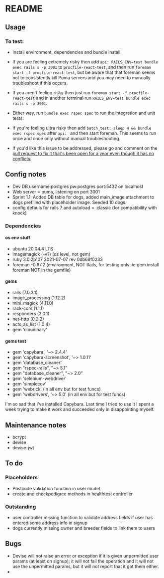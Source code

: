 # README

## Usage
### To test:
* Install environment, dependencies and bundle install.
* If you are feeling extremely risky then add ``api: RAILS_ENV=test bundle exec rails s -p 3001`` to ``procfile-react-test``, and then run ``foreman start -f procfile-react-test``, but be aware that that foreman seems not to consistently kill Puma servers and you may need to manually troubleshoot if this occurs.
* If you aren't feeling risky then just run ``foreman start -f procfile-react-test`` and in another terminal run ``RAILS_ENV=test bundle exec rails s -p 3001``.
* Either way, run ``bundle exec rspec spec`` to run the integration and unit tests.

* If you're feeling ultra risky then add ``batch_test: sleep 4 && bundle exec rspec spec`` after ``api: `` and then start foreman. This seems to run once and once only without manual troubleshooting.
* If you'd like this issue to be addressed, please go and comment on the [pull request to fix it that's been open for a year even though it has no conflicts](https://github.com/ddollar/foreman/pull/780).

## Config notes
* Dev DB username:postgres pw:postgres port:5432 on localhost
* Web server = puma, listening on port 3001
* Sprint 1.1: Added DB table for dogs, added main_image attachment to dogs prefilled with placeholder image. Seeded 10 dogs.
* config defauls for rails 7 and autoload = :classic (for compatibility with knock)
### Dependencies
#### os env stuff
* ubuntu 20.04.4 LTS
* imagemagick (-v?) (os level, not gem)
* ruby 3.0.2p107 2021-07-07 rev 0db68f0233
* foreman -0.87.2 (environment, NOT Rails, for testing only; ie gem install foreman NOT in the gemfile)

#### gems
* rails (7.0.3.1)
* image_processing (1.12.2)
* mini_magick (4.11.0)
* rack-cors (1.1.1)
* responders (3.0.1)
* net-http (0.2.2)
* acts_as_list (1.0.4)
* gem 'cloudinary'

#### gems test
*  gem 'capybara', '~> 2.4.4'
*  gem 'capybara-screenshot', '~> 1.0.11'
*  gem 'database_cleaner'
*  gem "rspec-rails", "~> 5.1"
*  gem "database_cleaner", "~> 2.0"
*  gem 'selenium-webdriver'
*  gem 'simplecov'
*  gem 'webrick' (in all env but for test funcs)
*  gem 'webdrivers', '~> 5.0' (in all env but for test funcs)

I'm so sad that I've installed Capybara. Last time I tried to use it I spent a week trying to make it work and succeeded only in disappointing myself.

## Maintenance notes
* bcrypt
* devise
* devise-jwt

## To do
### Placeholders
* Postcode validation function in user model
* create and checkpedigree methods in healthtest controller

### Outstanding
* user controller missing function to validate address fields if user has entered some address info in signup
* dogs currently missing owner and breeder fields to link them to users

## Bugs
* Devise will not raise an error or exception if it is given unpermitted user params (at least on signup); it will not fail the operation and it will not use the unpermitted params, but it will not report that it got them either.
* 